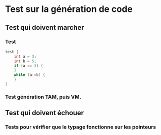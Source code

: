 # Test sur la génération de code

## Test qui doivent marcher

### Test

```c
test {
	int a = 3;
	int b = 5;
	if (a == 3) {
	}
	while (a!=b) {
	}
}
```

### Test génération TAM, puis VM.

## Test qui doivent échouer

### Tests pour vérifier que le typage fonctionne sur les pointeurs

```c

```
